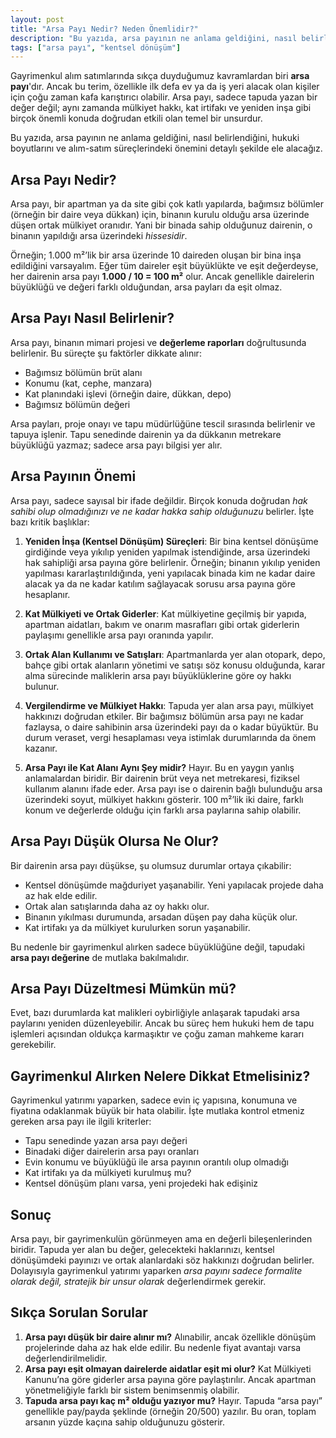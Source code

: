 ```yaml
---
layout: post
title: "Arsa Payı Nedir? Neden Önemlidir?"
description: "Bu yazıda, arsa payının ne anlama geldiğini, nasıl belirlendiğini, hukuki boyutlarını ve alım-satım süreçlerindeki önemini detaylı şekilde ele alacağız."
tags: ["arsa payı", "kentsel dönüşüm"]
---
```


Gayrimenkul alım satımlarında sıkça duyduğumuz kavramlardan biri **arsa payı**'dır. Ancak bu terim, özellikle ilk defa ev ya da iş yeri alacak olan kişiler için çoğu zaman kafa karıştırıcı olabilir. Arsa payı, sadece tapuda yazan bir değer değil; aynı zamanda mülkiyet hakkı, kat irtifakı ve yeniden inşa gibi birçok önemli konuda doğrudan etkili olan temel bir unsurdur.

Bu yazıda, arsa payının ne anlama geldiğini, nasıl belirlendiğini, hukuki boyutlarını ve alım-satım süreçlerindeki önemini detaylı şekilde ele alacağız.

## Arsa Payı Nedir?

Arsa payı, bir apartman ya da site gibi çok katlı yapılarda, bağımsız bölümler (örneğin bir daire veya dükkan) için, binanın kurulu olduğu arsa üzerinde düşen ortak mülkiyet oranıdır. Yani bir binada sahip olduğunuz dairenin, o binanın yapıldığı arsa üzerindeki *hissesidir*.

Örneğin; 1.000 m²’lik bir arsa üzerinde 10 daireden oluşan bir bina inşa edildiğini varsayalım. Eğer tüm daireler eşit büyüklükte ve eşit değerdeyse, her dairenin arsa payı **1.000 / 10 = 100 m²** olur. Ancak genellikle dairelerin büyüklüğü ve değeri farklı olduğundan, arsa payları da eşit olmaz.

## Arsa Payı Nasıl Belirlenir?

Arsa payı, binanın mimari projesi ve **değerleme raporları** doğrultusunda belirlenir. Bu süreçte şu faktörler dikkate alınır:

- Bağımsız bölümün brüt alanı
- Konumu (kat, cephe, manzara)
- Kat planındaki işlevi (örneğin daire, dükkan, depo)
- Bağımsız bölümün değeri

Arsa payları, proje onayı ve tapu müdürlüğüne tescil sırasında belirlenir ve tapuya işlenir. Tapu senedinde dairenin ya da dükkanın metrekare büyüklüğü yazmaz; sadece arsa payı bilgisi yer alır.

## Arsa Payının Önemi

Arsa payı, sadece sayısal bir ifade değildir. Birçok konuda doğrudan *hak sahibi olup olmadığınızı ve ne kadar hakka sahip olduğunuzu* belirler. İşte bazı kritik başlıklar:

1. **Yeniden İnşa (Kentsel Dönüşüm) Süreçleri**: Bir bina kentsel dönüşüme girdiğinde veya yıkılıp yeniden yapılmak istendiğinde, arsa üzerindeki hak sahipliği arsa payına göre belirlenir. Örneğin; binanın yıkılıp yeniden yapılması kararlaştırıldığında, yeni yapılacak binada kim ne kadar daire alacak ya da ne kadar katılım sağlayacak sorusu arsa payına göre hesaplanır.

2. **Kat Mülkiyeti ve Ortak Giderler**: Kat mülkiyetine geçilmiş bir yapıda, apartman aidatları, bakım ve onarım masrafları gibi ortak giderlerin paylaşımı genellikle arsa payı oranında yapılır.

3. **Ortak Alan Kullanımı ve Satışları**: Apartmanlarda yer alan otopark, depo, bahçe gibi ortak alanların yönetimi ve satışı söz konusu olduğunda, karar alma sürecinde maliklerin arsa payı büyüklüklerine göre oy hakkı bulunur.

4. **Vergilendirme ve Mülkiyet Hakkı**: Tapuda yer alan arsa payı, mülkiyet hakkınızı doğrudan etkiler. Bir bağımsız bölümün arsa payı ne kadar fazlaysa, o daire sahibinin arsa üzerindeki payı da o kadar büyüktür. Bu durum veraset, vergi hesaplaması veya istimlak durumlarında da önem kazanır.

5. **Arsa Payı ile Kat Alanı Aynı Şey midir?** Hayır. Bu en yaygın yanlış anlamalardan biridir. Bir dairenin brüt veya net metrekaresi, fiziksel kullanım alanını ifade eder. Arsa payı ise o dairenin bağlı bulunduğu arsa üzerindeki soyut, mülkiyet hakkını gösterir. 100 m²’lik iki daire, farklı konum ve değerlerde olduğu için farklı arsa paylarına sahip olabilir.

## Arsa Payı Düşük Olursa Ne Olur?

Bir dairenin arsa payı düşükse, şu olumsuz durumlar ortaya çıkabilir:

- Kentsel dönüşümde mağduriyet yaşanabilir. Yeni yapılacak projede daha az hak elde edilir.
- Ortak alan satışlarında daha az oy hakkı olur.
- Binanın yıkılması durumunda, arsadan düşen pay daha küçük olur.
- Kat irtifakı ya da mülkiyet kurulurken sorun yaşanabilir.

Bu nedenle bir gayrimenkul alırken sadece büyüklüğüne değil, tapudaki **arsa payı değerine** de mutlaka bakılmalıdır.

## Arsa Payı Düzeltmesi Mümkün mü?

Evet, bazı durumlarda kat malikleri oybirliğiyle anlaşarak tapudaki arsa paylarını yeniden düzenleyebilir. Ancak bu süreç hem hukuki hem de tapu işlemleri açısından oldukça karmaşıktır ve çoğu zaman mahkeme kararı gerekebilir.

## Gayrimenkul Alırken Nelere Dikkat Etmelisiniz?

Gayrimenkul yatırımı yaparken, sadece evin iç yapısına, konumuna ve fiyatına odaklanmak büyük bir hata olabilir. İşte mutlaka kontrol etmeniz gereken arsa payı ile ilgili kriterler:

- Tapu senedinde yazan arsa payı değeri
- Binadaki diğer dairelerin arsa payı oranları
- Evin konumu ve büyüklüğü ile arsa payının orantılı olup olmadığı
- Kat irtifakı ya da mülkiyeti kurulmuş mu?
- Kentsel dönüşüm planı varsa, yeni projedeki hak edişiniz

## Sonuç

Arsa payı, bir gayrimenkulün görünmeyen ama en değerli bileşenlerinden biridir. Tapuda yer alan bu değer, gelecekteki haklarınızı, kentsel dönüşümdeki payınızı ve ortak alanlardaki söz hakkınızı doğrudan belirler. Dolayısıyla gayrimenkul yatırımı yaparken *arsa payını sadece formalite olarak değil, stratejik bir unsur olarak* değerlendirmek gerekir.

## Sıkça Sorulan Sorular

1. **Arsa payı düşük bir daire alınır mı?** Alınabilir, ancak özellikle dönüşüm projelerinde daha az hak elde edilir. Bu nedenle fiyat avantajı varsa değerlendirilmelidir.
2. **Arsa payı eşit olmayan dairelerde aidatlar eşit mi olur?** Kat Mülkiyeti Kanunu’na göre giderler arsa payına göre paylaştırılır. Ancak apartman yönetmeliğiyle farklı bir sistem benimsenmiş olabilir.
3. **Tapuda arsa payı kaç m² olduğu yazıyor mu?** Hayır. Tapuda “arsa payı” genellikle pay/payda şeklinde (örneğin 20/500) yazılır. Bu oran, toplam arsanın yüzde kaçına sahip olduğunuzu gösterir.